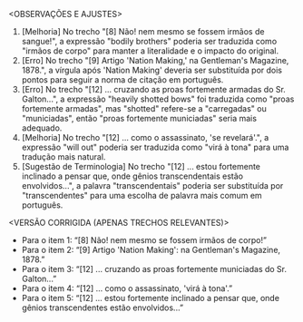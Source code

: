 <OBSERVAÇÕES E AJUSTES>
1. [Melhoria] No trecho "[8] Não! nem mesmo se fossem irmãos de sangue!", a expressão "bodily brothers" poderia ser traduzida como "irmãos de corpo" para manter a literalidade e o impacto do original.
2. [Erro] No trecho "[9] Artigo 'Nation Making,' na Gentleman's Magazine, 1878.", a vírgula após 'Nation Making' deveria ser substituída por dois pontos para seguir a norma de citação em português.
3. [Erro] No trecho "[12] ... cruzando as proas fortemente armadas do Sr. Galton...", a expressão "heavily shotted bows" foi traduzida como "proas fortemente armadas", mas "shotted" refere-se a "carregadas" ou "municiadas", então "proas fortemente municiadas" seria mais adequado.
4. [Melhoria] No trecho "[12] ... como o assassinato, 'se revelará'.", a expressão "will out" poderia ser traduzida como "virá à tona" para uma tradução mais natural.
5. [Sugestão de Terminologia] No trecho "[12] ... estou fortemente inclinado a pensar que, onde gênios transcendentais estão envolvidos...", a palavra "transcendentais" poderia ser substituída por "transcendentes" para uma escolha de palavra mais comum em português.

<VERSÃO CORRIGIDA (APENAS TRECHOS RELEVANTES)>
- Para o item 1: “[8] Não! nem mesmo se fossem irmãos de corpo!”
- Para o item 2: “[9] Artigo 'Nation Making': na Gentleman's Magazine, 1878.”
- Para o item 3: “[12] ... cruzando as proas fortemente municiadas do Sr. Galton...”
- Para o item 4: “[12] ... como o assassinato, 'virá à tona'.”
- Para o item 5: “[12] ... estou fortemente inclinado a pensar que, onde gênios transcendentes estão envolvidos...”